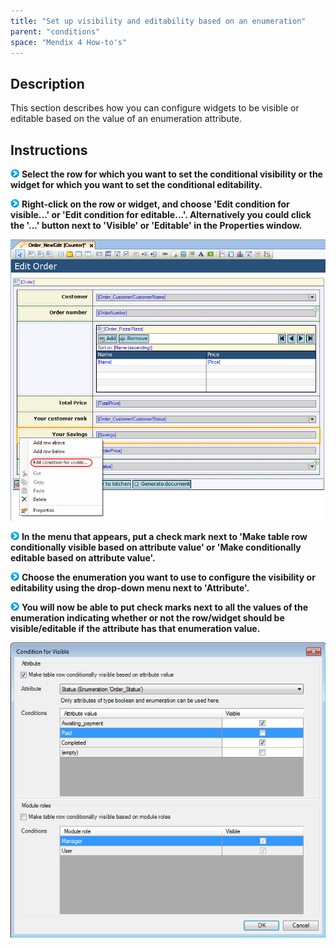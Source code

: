 ```yaml
---
title: "Set up visibility and editability based on an enumeration"
parent: "conditions"
space: "Mendix 4 How-to's"
---
```

## Description

This section describes how you can configure widgets to be visible or editable based on the value of an enumeration attribute.

## Instructions

![](attachments/819203/917932.png) **Select the row for which you want to set the conditional visibility or the widget for which you want to set the conditional editability.**

![](attachments/819203/917932.png) **Right-click on the row or widget, and choose 'Edit condition for visible...' or 'Edit condition for editable...'. Alternatively you could click the '...' button next to 'Visible' or 'Editable' in the Properties window.**

![](attachments/2621489/2752744.png)

![](attachments/819203/917932.png) **In the menu that appears, put a check mark next to 'Make table row conditionally visible based on attribute value' or 'Make <widget> conditionally editable based on attribute value'.**

![](attachments/819203/917932.png) **Choose the enumeration you want to use to configure the visibility or editability using the drop-down menu next to 'Attribute'.**

![](attachments/819203/917932.png) **You will now be able to put check marks next to all the values of the enumeration indicating whether or not the row/widget should be visible/editable if the attribute has that enumeration value.**

![](attachments/2621489/2752743.png)
